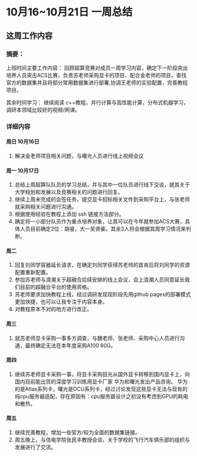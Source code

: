 # 10月16~10月21日 一周总结

## 这周工作内容
### 摘要：

上班时间主要工作内容：
回顾超算竞赛对成员一周学习内容，确定下一阶段突出培养人员突击ACS比赛，负责苏老师采购显卡的项目、配合金老师的项目，查找官方的数据集并且将部分常用数据集进行部署,协调王老师的实验配置，完善教程项目。

其余时间学习：
继续阅读 c++教程，并行计算与高性能计算，分布式机器学习，调研本领域比较好的视频/网课。
### 详细内容

#### 周日 10月16日
1. 解决金老师项目相关问题，与曙光人员进行线上视频会议
#### 周一 10月17日
1. 总结上周超算队队员的学习总结，并与其中一位队员进行线下交谈，就其关于大学规划和发展以及竞赛相关的问题进行回复。
2. 继续上周未完成的会签任务，提交显卡招标相关文件到采购平台上，与张老师就采购相关问题进行沟通。
3. 根据使用经验在教程上添加 ssh 链接方法部分。
4. 确定将一小部分队员作为重点培养对象，让其可以在今年就参加ACS大赛，具体人员目前确定2位：胡睿，大一吴贤豪。其余3人将会根据其周学习情况来判断。

#### 周二
1. 回复刘同学容器延长请求，在确定刘同学获得苏老师的首肯后将刘同学的资源配置重新配置。
2. 参加苏老师与浪潮关于超融合后续安排的线上会议，会上浪潮人员同意延长我们目前的超融合平台的使用资格。
3. 苏老师要求加快教程上线，经过调研发现现阶段先用github pages的部署模式更加快捷，也可以让我专注于内容本身。
4. 对教程原本不对的地方进行改正。
#### 周三
1. 就苏老师显卡采购一事多方调查，与魏老师、张老师、采购中心人员进行沟通，最终确定无法在本年度采购A100 80G。

#### 周四
1. 继续苏老师显卡采购一事，将显卡采购目光从国外显卡转移到国内显卡上，向国内目前能出货的深度学习训练用显卡厂家 华为和曙光发出产品咨询。
华为的是Atlas系列卡，曙光是DCU系列卡，经过讨论发现这些显卡无法与现有的纯cpu服务器适配，存在原因有：cpu服务器设计之初没有考虑到GPU的耗电和散热。

#### 周五
1. 继续完善教程，增加一些官方/较为全面的数据集链接。
2. 周五晚上，与信电学院张民丰教授会谈，关于学校的飞行汽车俱乐部的组织与发展进行了交流。








